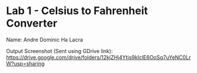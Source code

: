 <h1>Lab 1 - Celsius to Fahrenheit Converter</h1>
Name: Andre Dominic Ha Lacra

Output Screenshot (Sent using GDrive link):
https://drive.google.com/drive/folders/12kjZHj4Ytjs9kIclE6OoSq7uYeNC0LrW?usp=sharing
